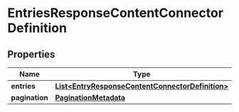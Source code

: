 
# EntriesResponseContentConnectorDefinition

## Properties
Name | Type | Description | Notes
------------ | ------------- | ------------- | -------------
**entries** | [**List&lt;EntryResponseContentConnectorDefinition&gt;**](EntryResponseContentConnectorDefinition.md) |  |  [optional]
**pagination** | [**PaginationMetadata**](PaginationMetadata.md) |  |  [optional]



